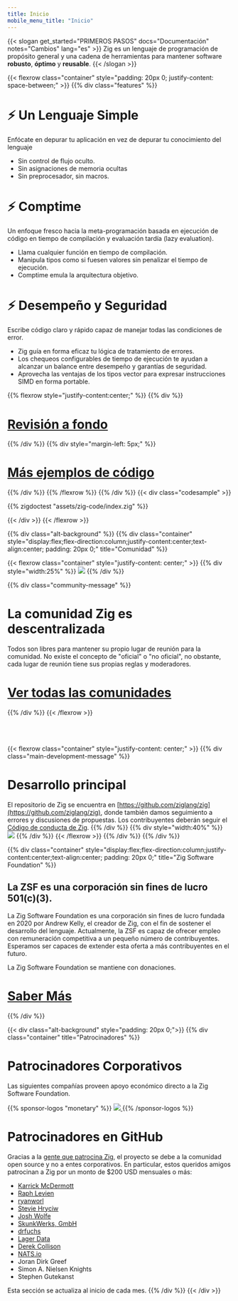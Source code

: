 ```yaml
---
title: Inicio
mobile_menu_title: "Inicio"
---
```

{{< slogan get_started="PRIMEROS PASOS" docs="Documentación" notes="Cambios" lang="es" >}}
Zig es un lenguaje de programación de propósito general y una cadena de herramientas para mantener software **robusto**, **óptimo** y **reusable**.
{{< /slogan >}}

{{< flexrow class="container" style="padding: 20px 0; justify-content: space-between;" >}}
{{% div class="features" %}}

# ⚡ Un Lenguaje Simple
Enfócate en depurar tu aplicación en vez de depurar tu conocimiento del lenguaje

- Sin control de flujo oculto.
- Sin asignaciones de memoria ocultas
- Sin preprocesador, sin macros.

# ⚡ Comptime
Un enfoque fresco hacia la meta-programación basada en ejecución de código en tiempo de compilación y evaluación tardía (lazy evaluation). 

- Llama cualquier función en tiempo de compilación.
- Manipula tipos como si fuesen valores sin penalizar el tiempo de ejecución.
- Comptime emula la arquitectura objetivo.

# ⚡ Desempeño y Seguridad
Escribe código claro y rápido capaz de manejar todas las condiciones de error.

- Zig guía en forma eficaz tu lógica de tratamiento de errores.
- Los chequeos configurables de tiempo de ejecución te ayudan a alcanzar un balance entre desempeño y garantías de seguridad.
- Aprovecha las ventajas de los tipos vector para expresar instrucciones SIMD en forma portable.

{{% flexrow style="justify-content:center;" %}}
{{% div %}}
<h1>
    <a href="learn/overview/" class="button" style="display: inline;">Revisión a fondo</a>
</h1>
{{% /div %}}
{{% div  style="margin-left: 5px;" %}}
<h1>
    <a href="learn/samples/" class="button" style="display: inline;">Más ejemplos de código</a>
</h1>
{{% /div %}}
{{% /flexrow %}}
{{% /div %}}
{{< div class="codesample" >}}

{{% zigdoctest "assets/zig-code/index.zig" %}}

{{< /div >}}
{{< /flexrow >}}


{{% div class="alt-background" %}}
{{% div class="container"  style="display:flex;flex-direction:column;justify-content:center;text-align:center; padding: 20px 0;" title="Comunidad" %}}

{{< flexrow class="container" style="justify-content: center;" >}}
{{% div style="width:25%" %}}
<img src="/ziggy.svg" style="max-height: 200px">
{{% /div %}}

{{% div class="community-message" %}}
# La comunidad Zig es descentralizada
Todos son libres para mantener su propio lugar de reunión para la comunidad.
No existe el concepto de "oficial" o "no oficial", no obstante, cada lugar de reunión tiene sus propias reglas y moderadores.

<div style="">
<h1>
	<a href="https://github.com/ziglang/zig/wiki/Community" class="button" style="display: inline;">Ver todas las comunidades</a>
</h1>
</div>
{{% /div %}}
{{< /flexrow >}}
<div style="height: 50px;"></div>

{{< flexrow class="container" style="justify-content: center;" >}}
{{% div class="main-development-message" %}}
# Desarrollo principal
El repositorio de Zig se encuentra en [https://github.com/ziglang/zig](https://github.com/ziglang/zig), donde también damos seguimiento a errores y discusiones de propuestas.
Los contribuyentes deberán seguir el [Código de conducta de Zig](https://github.com/ziglang/zig/blob/master/CODE_OF_CONDUCT.md).
{{% /div %}}
{{% div style="width:40%" %}}
<img src="/zero.svg" style="max-height: 200px">
{{% /div %}}
{{< /flexrow >}}
{{% /div %}}
{{% /div %}}


{{% div class="container" style="display:flex;flex-direction:column;justify-content:center;text-align:center; padding: 20px 0;" title="Zig Software Foundation" %}}
## La ZSF es una corporación sin fines de lucro 501(c)(3).

La Zig Software Foundation es una corporación sin fines de lucro fundada en 2020 por Andrew Kelly, el creador de Zig, con el fin de sostener el desarrollo del lenguaje. Actualmente, la ZSF es capaz de ofrecer empleo con remuneración competitiva a un pequeño número de contribuyentes. Esperamos ser capaces de extender esta oferta a más contribuyentes en el futuro. 

La Zig Software Foundation se mantiene con donaciones.

<h1>
	<a href="zsf/" class="button" style="display:inline;">Saber Más</a>
</h1>
{{% /div %}}


{{< div class="alt-background" style="padding: 20px 0;">}}
{{% div class="container" title="Patrocinadores" %}}
# Patrocinadores Corporativos
Las siguientes compañías proveen apoyo económico directo a la Zig Software Foundation.

{{% sponsor-logos "monetary" %}}
 <a href="https://pex.com" rel="noopener nofollow" target="_blank"><picture>
   <picture>
     <source srcset="/pex-white.svg" media="(prefers-color-scheme: dark)">
     <img src="/pex-dark.svg">
   </picture>
 </a>
{{% /sponsor-logos %}}

# Patrocinadores en GitHub
Gracias a la [gente que patrocina Zig](zsf/), el proyecto se debe a la comunidad open source y no a entes corporativos. En particular, estos queridos amigos patrocinan a Zig por un monto de $200 USD mensuales o más:

- [Karrick McDermott](https://github.com/karrick)
- [Raph Levien](https://raphlinus.github.io/)
- [ryanworl](https://github.com/ryanworl)
- [Stevie Hryciw](https://www.hryx.net/)
- [Josh Wolfe](https://github.com/thejoshwolfe)
- [SkunkWerks, GmbH](https://skunkwerks.at/)
- [drfuchs](https://github.com/drfuchs)
- [Lager Data](https://www.lagerdata.com)
- [Derek Collison](https://github.com/derekcollison)
- [NATS.io](https://github.com/nats-io)
- Joran Dirk Greef
- Simon A. Nielsen Knights
- Stephen Gutekanst

Esta sección se actualiza al inicio de cada mes.
{{% /div %}}
{{< /div >}}
